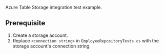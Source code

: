 Azure Table Storage integration test example.

## Prerequisite
1. Create a storage account.
2. Replace `<connection string>` in `EmployeeRepositoryTests.cs` with the storage account's connection string.